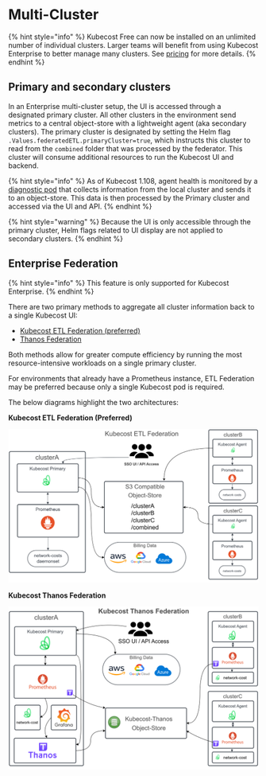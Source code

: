# Multi-Cluster

{% hint style="info" %}
Kubecost Free can now be installed on an unlimited number of individual clusters. Larger teams will benefit from using Kubecost Enterprise to better manage many clusters. See [pricing](https://www.kubecost.com/pricing) for more details.
{% endhint %}

## Primary and secondary clusters

In an Enterprise multi-cluster setup, the UI is accessed through a designated primary cluster. All other clusters in the environment send metrics to a central object-store with a lightweight agent (aka secondary clusters). The primary cluster is designated by setting the Helm flag `.Values.federatedETL.primaryCluster=true`, which instructs this cluster to read from the `combined` folder that was processed by the federator. This cluster will consume additional resources to run the Kubecost UI and backend.

{% hint style="info" %}
As of Kubecost 1.108, agent health is monitored by a [diagnostic pod](diagnostics.md) that collects information from the local cluster and sends it to an object-store. This data is then processed by the Primary cluster and accessed via the UI and API.
{% endhint %}

{% hint style="warning" %}
Because the UI is only accessible through the primary cluster, Helm flags related to UI display are not applied to secondary clusters.
{% endhint %}

## Enterprise Federation

{% hint style="info" %}
This feature is only supported for Kubecost Enterprise.
{% endhint %}

There are two primary methods to aggregate all cluster information back to a single Kubecost UI:

* [Kubecost ETL Federation (preferred)](/install-and-configure/install/multi-cluster/federated-etl/federated-etl.md)
* [Thanos Federation](/install-and-configure/install/multi-cluster/thanos-setup/thanos-setup.md)

Both methods allow for greater compute efficiency by running the most resource-intensive workloads on a single primary cluster.

For environments that already have a Prometheus instance, ETL Federation may be preferred because only a single Kubecost pod is required.

The below diagrams highlight the two architectures:

**Kubecost ETL Federation (Preferred)**

![ETL Federation Overview](/images/kubecost-ETL-Federated-Architecture.png)

**Kubecost Thanos Federation**

![Thanos Overview](/images/thanos-architecture.png)
